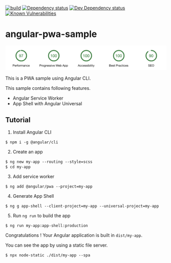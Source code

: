 [![build][travis-ci-image]][travis-ci-url]
[![Dependency status][david-dm-image]][david-dm-url]
[![Dev Dependency status][david-dm-dev-image]][david-dm-dev-url]
[![Known Vulnerabilities][snyk-image]][snyk-url]

# angular-pwa-sample

![lightouse](./lighthouse.png)

This is a PWA sample using Angular CLI.

This sample contains following features.
- Angular Service Worker
- App Shell with Angular Universal

## Tutorial

1. Install Angular CLI

```shell
$ npm i -g @angular/cli
```

2. Create an app

```shell
$ ng new my-app --routing --style=scss
$ cd my-app
```

3. Add service worker

```shell
$ ng add @angular/pwa --project=my-app
```

4. Generate App Shell

```shell
$ ng g app-shell --client-project=my-app --universal-project=my-app
```

5. Run `ng run` to build the app

```shell
$ ng run my-app:app-shell:production
```

Congratulations ! Your Angular application is built in `dist/my-app`.

You can see the app by using a static file server.

```
$ npx node-static ./dist/my-app --spa
```

[travis-ci-url]: http://travis-ci.org/puku0x/angular-pwa-sample
[travis-ci-image]: https://travis-ci.org/puku0x/angular-pwa-sample.svg?branch=master
[david-dm-url]:https://david-dm.org/puku0x/angular-pwa-sample
[david-dm-image]:https://david-dm.org/puku0x/angular-pwa-sample.svg
[david-dm-dev-url]:https://david-dm.org/puku0x/angular-pwa-sample?type=dev
[david-dm-dev-image]:https://david-dm.org/puku0x/angular-pwa-sample/dev-status.svg
[snyk-url]: https://snyk.io/test/github/puku0x/angular-pwa-sample
[snyk-image]: https://snyk.io/test/github/puku0x/angular-pwa-sample/badge.svg

